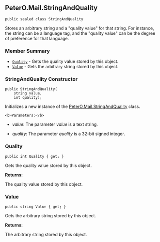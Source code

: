 ## PeterO.Mail.StringAndQuality

    public sealed class StringAndQuality

  Stores an arbitrary string and a "quality value" for that string. For instance, the string can be a language tag, and the "quality value" can be the degree of preference for that language.

### Member Summary
* <code>[Quality](#Quality)</code> - Gets the quality value stored by this object.
* <code>[Value](#Value)</code> - Gets the arbitrary string stored by this object.

<a id="Void_ctor_String_Int32"></a>
### StringAndQuality Constructor

    public StringAndQuality(
        string value,
        int quality);

 Initializes a new instance of the [PeterO.Mail.StringAndQuality](PeterO.Mail.StringAndQuality.md) class.

    <b>Parameters:</b>

 * <i>value</i>: The parameter  <i>value</i>
 is a text string.

 * <i>quality</i>: The parameter  <i>quality</i>
 is a 32-bit signed integer.

<a id="Quality"></a>
### Quality

    public int Quality { get; }

  Gets the quality value stored by this object.

 <b>Returns:</b>

 The quality value stored by this object.

<a id="Value"></a>
### Value

    public string Value { get; }

  Gets the arbitrary string stored by this object.

 <b>Returns:</b>

 The arbitrary string stored by this object.
